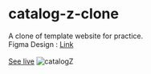 # catalog-z-clone
A clone of template website for practice.<br>
Figma Design : <a href="https://www.figma.com/file/mqI4qBJLJehaIsYsOfouMQ/CatalogZ?node-id=0%3A1">Link</a><br><br>
<a href="https://deshmukh-ankit.github.io/catalog-z-clone/">See live</a> 
![catalogZ](https://user-images.githubusercontent.com/106731593/196495775-1058b96c-9bd4-465c-bbf8-fadabb2a9307.png)
